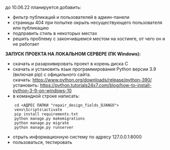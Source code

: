 до 10.06.22 планируется добавить:
- фильтр публикаций и пользователей в админ-панели
- страницы 404 при попытке окрыть несуществующего пользователя или публикацию
- подправить стиль в некоторых местах
- решить проблему с закончившемся местом на хостинге, от чего он и не работает

**ЗАПУСК ПРОЕКТА НА ЛОКАЛЬНОМ СЕРВЕРЕ (ПК Windows):**
- скачать и разархивировать проект в корень диска С
- скачать и установить язык программирования Python версии 3.9 (включая pip) с официльного сайта.
    <br>скачать: https://www.python.org/downloads/release/python-390/
    <br>установить: https://python.tutorials24x7.com/blog/how-to-install-python-3-9-on-windows-10
- в командной строке написать:
```
    cd <АДРЕС ПАПКИ "repair_design_fields_DJANGO">
    venv\Scripts\activate
    pip install requirements.txt
    python manage.py makemigrations
    python manage.py migrate    
    python manage.py runserver    
```
- отрыть информационную систему по адресу 127.0.0.1:8000
- пользоваться, тестировать
